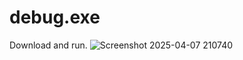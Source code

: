 # debug.exe

Download and run.
![Screenshot 2025-04-07 210740](https://github.com/user-attachments/assets/e20cffd3-af54-472f-a3cb-c129faf11142)
